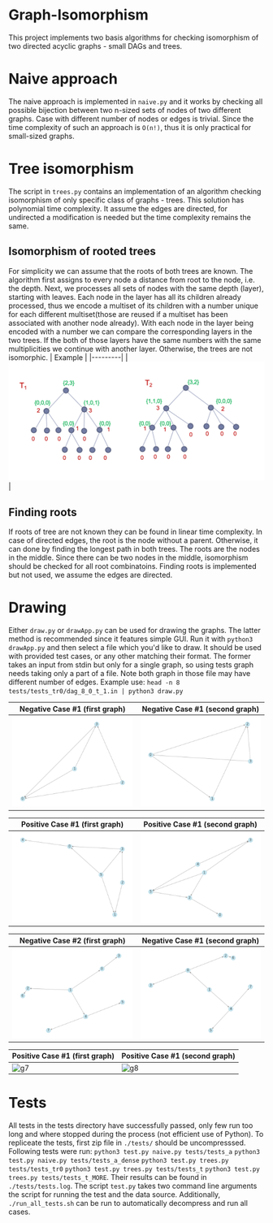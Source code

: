 # Graph-Isomorphism
This project implements two basis algorithms for checking isomorphism of two directed acyclic graphs - small DAGs and trees.

# Naive approach
The naive approach is implemented in `naive.py` and it works by checking all possible bijection between two n-sized sets of nodes of two different graphs. Case with different number of nodes or edges is trivial. Since the time complexity of such an approach is `O(n!)`, thus it is only practical for small-sized graphs.

# Tree isomorphism
The script in `trees.py` contains an implementation of an algorithm checking isomorphism of only specific class of graphs - trees. This solution has polynomial time complexity. It assume the edges are directed, for undirected a modification is needed but the time complexity remains the same.
## Isomorphism of rooted trees
For simplicity we can assume that the roots of both trees are known. The algorithm first assigns to every node a distance from root to the node, i.e. the depth. Next, we processes all sets of nodes with the same depth (layer), starting with leaves. Each node in the layer has all its children already processed, thus we encode a multiset of its children with a number unique for each different multiset(those are reused if a multiset has been associated with another node already). With each node in the layer being encoded with a number we can compare the corresponding layers in the two trees. If the both of those layers have the same numbers with the same multiplicities we continue with another layer. Otherwise, the trees are not isomorphic. 
| Example |
|---------|
| ![Isomorhism](./images/figure.png)|

## Finding roots
If roots of tree are not known they can be found in linear time complexity. In case of directed edges, the root is the node without a parent. Otherwise, it can done by finding the longest path in both trees. The roots are the nodes in the middle. Since there can be two nodes in the middle, isomorphism should be checked for all root combinatoins. Finding roots is implemented but not used, we assume the edges are directed.

# Drawing
Either `draw.py` or `drawApp.py` can be used for drawing the graphs. 
The latter method is recommended since it features simple GUI. Run it with `python3 drawApp.py` and then select a file which you'd like to draw. It should be used with provided test cases, or any other matching their format.
The former takes an input from stdin but only for a single graph, so using tests graph needs taking only a part of a file. Note both graph in those file may have different number of edges. Example use:
`head -n 8 tests/tests_tr0/dag_8_0_t_1.in | python3 draw.py`

| Negative Case #1 (first graph) | Negative Case #1 (second graph) |
|---------|---------|
| ![g1](./images/d_4_1_0_a.png) | ![g2](./images/d_4_1_0_b.png) |


| Positive Case #1 (first graph) | Positive Case #1 (second graph) |
|---------|---------|
| ![g3](./images/a_6_1_1_a.png) | ![g4](./images/a_6_1_1_b.png) |

| Negative Case #2 (first graph) | Negative Case #1 (second graph) |
|---------|---------|
| ![g5](./images/t_8_0_0_a.png) | ![g6](./images/t_8_0_0_b.png) |

| Positive Case #1 (first graph) | Positive Case #1 (second graph) |
|---------|---------|
| ![g7](./images/t_32_0_0_a.png) | ![g8](./images/t_32_0_0_b.png) |

# Tests
All tests in the tests directory have successfully passed, only few run too long and where stopped during the process (not efficient use of Python).
To repliceate the tests, first zip file in `./tests/` should be uncompresssed. Following tests were run:
`python3 test.py naive.py tests/tests_a`
`python3 test.py naive.py tests/tests_a_dense`
`python3 test.py trees.py tests/tests_tr0`
`python3 test.py trees.py tests/tests_t`
`python3 test.py trees.py tests/tests_t_MORE`. Their results can be found in `./tests/tests.log`. The script `test.py` takes two command line arguments the script for running the test and the data source. Additionally, `./run_all_tests.sh` can be run to automatically decompress and run all cases.

